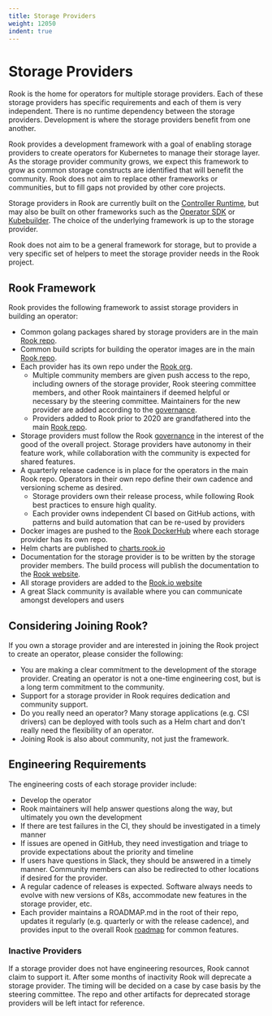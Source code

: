 ```yaml
---
title: Storage Providers
weight: 12050
indent: true
---
```


# Storage Providers

Rook is the home for operators for multiple storage providers. Each of these storage providers
has specific requirements and each of them is very independent. There is no runtime dependency
between the storage providers. Development is where the storage providers benefit from one another.

Rook provides a development framework with a goal of enabling storage providers to create
operators for Kubernetes to manage their storage layer. As the storage provider community
grows, we expect this framework to grow as common storage constructs are identified
that will benefit the community. Rook does not aim to replace other frameworks or
communities, but to fill gaps not provided by other core projects.

Storage providers in Rook are currently built on the [Controller Runtime](https://github.com/kubernetes-sigs/controller-runtime),
but may also be built on other frameworks such as the [Operator SDK](https://sdk.operatorframework.io/)
or [Kubebuilder](https://github.com/kubernetes-sigs/kubebuilder). The choice of the
underlying framework is up to the storage provider.

Rook does not aim to be a general framework for storage, but to provide a
very specific set of helpers to meet the storage provider needs in the Rook project.

## Rook Framework

Rook provides the following framework to assist storage providers in building an operator:

* Common golang packages shared by storage providers are in the main [Rook repo](https://github.com/rook/rook).
* Common build scripts for building the operator images are in the main
  [Rook repo](https://github.com/rook/rook/tree/master/build).
* Each provider has its own repo under the [Rook org](https://github.com/rook).
  * Multiple community members are given push access to the repo, including
    owners of the storage provider, Rook steering committee members,
    and other Rook maintainers if deemed helpful or necessary by the steering
    committee. Maintainers for the new provider are added according to the
    [governance](https://github.com/rook/rook/blob/master/GOVERNANCE.md).
  * Providers added to Rook prior to 2020 are grandfathered into the main
    [Rook repo](https://github.com/rook/rook).
* Storage providers must follow the Rook [governance](https://github.com/rook/rook/blob/master/GOVERNANCE.md)
  in the interest of the good of the overall project. Storage providers have
  autonomy in their feature work, while collaboration with the community
  is expected for shared features.
* A quarterly release cadence is in place for the operators in the main Rook repo.
  Operators in their own repo define their own cadence and versioning scheme as desired.
  * Storage providers own their release process, while following Rook best practices to
    ensure high quality.
  * Each provider owns independent CI based on GitHub actions, with patterns and build
    automation that can be re-used by providers
* Docker images are pushed to the [Rook DockerHub](https://hub.docker.com/u/rook) where
  each storage provider has its own repo.
* Helm charts are published to [charts.rook.io](https://charts.rook.io/release)
* Documentation for the storage provider is to be written by the storage provider
  members. The build process will publish the documentation to the [Rook website](https://rook.github.io/docs/rook/latest/).
* All storage providers are added to the [Rook.io website](https://rook.io/)
* A great Slack community is available where you can communicate amongst developers and users

## Considering Joining Rook?

If you own a storage provider and are interested in joining the Rook project to create
an operator, please consider the following:

* You are making a clear commitment to the development of the storage provider.
  Creating an operator is not a one-time engineering cost, but is a long term commitment
  to the community.
* Support for a storage provider in Rook requires dedication and community support.
* Do you really need an operator? Many storage applications (e.g. CSI drivers)
  can be deployed with tools such as a Helm chart and don't really need the
  flexibility of an operator.
* Joining Rook is also about community, not just the framework.

## Engineering Requirements

The engineering costs of each storage provider include:

* Develop the operator
* Rook maintainers will help answer questions along the way, but ultimately
  you own the development
* If there are test failures in the CI, they should be investigated in a timely manner
* If issues are opened in GitHub, they need investigation and triage to provide
  expectations about the priority and timeline
* If users have questions in Slack, they should be answered in a timely manner.
  Community members can also be redirected to other locations if desired for the provider.
* A regular cadence of releases is expected. Software always needs to evolve with new versions
  of K8s, accommodate new features in the storage provider, etc.
* Each provider maintains a ROADMAP.md in the root of their repo, updates it regularly
  (e.g. quarterly or with the release cadence), and provides input to the overall Rook
  [roadmap](https://github.com/rook/rook/blob/master/ROADMAP.md) for common features.

### Inactive Providers

If a storage provider does not have engineering resources, Rook cannot claim to support it.
After some months of inactivity Rook will deprecate a storage provider. The timing
will be decided on a case by case basis by the steering committee. The repo and other artifacts
for deprecated storage providers will be left intact for reference.
